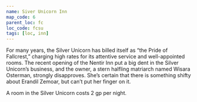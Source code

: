 ```yaml
---
name: Siver Unicorn Inn
map_code: 6
parent_loc: fc
loc_code: fcsu
tags: [loc, inn]
---
```

For many years, the Silver Unicorn has billed itself as “the Pride of Fallcrest,” charging high rates for its attentive service and well-appointed rooms. The recent opening of the Nentir Inn put a big dent in the Silver Unicorn’s business, and the owner, a stern halfling matriarch named Wisara Osterman, strongly disapproves. She’s certain that there is something shifty about Erandil Zemoar, but can’t put her finger on it.

A room in the Silver Unicorn costs 2 gp per night.